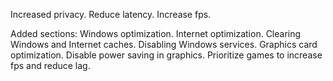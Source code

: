 Increased privacy.
Reduce latency.
Increase fps.


Added sections:
Windows optimization.
Internet optimization.
Clearing Windows and Internet caches.
Disabling Windows services.
Graphics card optimization.
Disable power saving in graphics.
Prioritize games to increase fps and reduce lag.
